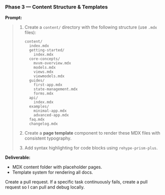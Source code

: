 ### **Phase 3 — Content Structure & Templates**

**Prompt:**

> 1. Create a `content/` directory with the following structure (use `.mdx` files):
>
>    ```
>    content/
>      index.mdx
>      getting-started/
>        index.mdx
>      core-concepts/
>        mvvm-overview.mdx
>        models.mdx
>        views.mdx
>        viewmodels.mdx
>      guides/
>        first-app.mdx
>        state-management.mdx
>        forms.mdx
>      api/
>        index.mdx
>      examples/
>        minimal-app.mdx
>        advanced-app.mdx
>      faq.mdx
>      changelog.mdx
>    ```
>
> 2. Create a **page template** component to render these MDX files with consistent typography.
> 3. Add syntax highlighting for code blocks using `rehype-prism-plus`.

**Deliverable:**

- MDX content folder with placeholder pages.
- Template system for rendering all docs.

Create a pull request. If a specific task continuously fails, create a pull request so I can pull and debug locally.
